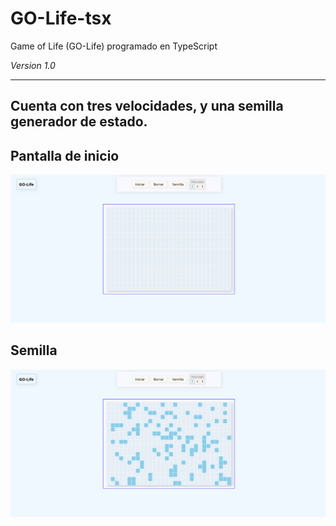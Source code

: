 # GO-Life-tsx
Game of Life (GO-Life) programado en TypeScript

*Version 1.0*

---
Cuenta con tres velocidades, y una semilla generador de estado.
---

## Pantalla de inicio
![Inicio](screenshots/inicio.png)

## Semilla
![Semilla](screenshots/semilla.png)